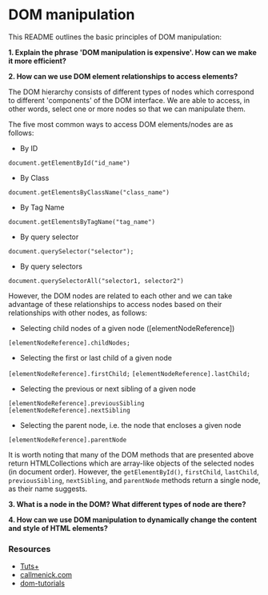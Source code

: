 # DOM manipulation

This README outlines the basic principles of DOM manipulation:

__1. Explain the phrase 'DOM manipulation is expensive'. How can we make it more efficient?__

__2. How can we use DOM element relationships to access elements?__

The DOM hierarchy consists of different types of nodes which correspond to different 'components' of the DOM interface. We are able to access, in other words, select one or more nodes so that we can manipulate them.

The five most common ways to access DOM elements/nodes are as follows:

  * By ID

  `document.getElementById("id_name")`
  * By Class

  `document.getElementsByClassName("class_name")`

  * By Tag Name

  `document.getElementsByTagName("tag_name")`

  * By query selector

  `document.querySelector("selector");`

  * By query selectors

  `document.querySelectorAll("selector1, selector2")`

However, the DOM nodes are related to each other and we can take advantage of these relationships to access nodes based on their relationships with other nodes, as follows:

  * Selecting child nodes of a given node ([elementNodeReference])

  `[elementNodeReference].childNodes;`

  * Selecting the first or last child of a given node

  `[elementNodeReference].firstChild;`
  `[elementNodeReference].lastChild;`

  * Selecting the previous or next sibling of a given node

  `[elementNodeReference].previousSibling`  
  `[elementNodeReference].nextSibling`

  * Selecting the parent node, i.e. the node that encloses a given node

  `[elementNodeReference].parentNode`

It is worth noting that many of the DOM methods that are presented above return HTMLCollections which are array-like objects of the selected nodes (in document order). However, the `getElementById()`, `firstChild`, `lastChild`, `previousSibling`, `nextSibling`, and `parentNode` methods return a single node, as their name suggests.  

__3. What is a node in the DOM? What different types of node are there?__

__4. How can we use DOM manipulation to dynamically change the content and style of HTML elements?__

### Resources
* [Tuts+](https://code.tutsplus.com/tutorials/javascript-and-the-dom-series-lesson-1--net-3134)
* [callmenick.com](http://callmenick.com/post/basics-javascript-dom-manipulation)
* [dom-tutorials](https://dom-tutorials.appspot.com/static/index.html)
